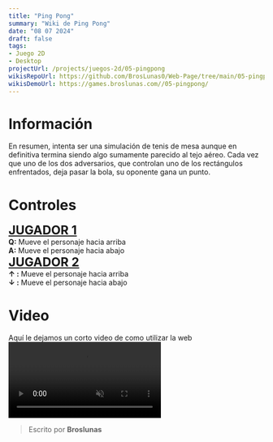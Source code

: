 ```yaml
---
title: "Ping Pong"
summary: "Wiki de Ping Pong"
date: "08 07 2024"
draft: false
tags:
- Juego 2D
- Desktop
projectUrl: /projects/juegos-2d/05-pingpong
wikisRepoUrl: https://github.com/BrosLunas0/Web-Page/tree/main/05-pingpong/
wikisDemoUrl: https://games.broslunas.com//05-pingpong/
---
```

# Información
En resumen, intenta ser una simulación de tenis de mesa aunque en definitiva termina siendo algo sumamente parecido al tejo aéreo. Cada vez que uno de los dos adversarios, que controlan uno de los rectángulos enfrentados, deja pasar la bola, su oponente gana un punto.

# Controles
<b style="font-size:x-large; "><u>JUGADOR 1</u></b> <br>
<b>Q:</b> Mueve el personaje hacia arriba <br>
<b>A:</b> Mueve el personaje hacia abajo <br>
<b style="font-size:x-large; "><u>JUGADOR 2</u></b> <br>
<b>↑ :</b> Mueve el personaje hacia arriba <br>
<b>↓ :</b> Mueve el personaje hacia abajo <br>


# Video
Aquí le dejamos un corto video de como utilizar la web
<video class="container video" controls muted>
    <source src="https://assets.broslunas.com/gameplay/pingpong.mp4" type="video/mp4">
</video>

> Escrito por **Broslunas**
